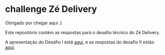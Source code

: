 # challenge Zé Delivery

Obrigado por chegar aqui :)

Este repositório contém as respostas para o desafio técnico do Zé Delivery.

A apresentação do Desafio I está [aqui](desafio_1), e as respostas do desafio II estão [aqui](desafio_2).

